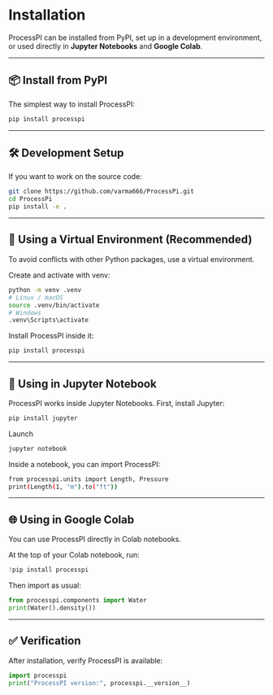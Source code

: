 # Installation

ProcessPI can be installed from PyPI, set up in a development environment, or used directly in **Jupyter Notebooks** and **Google Colab**.

---

## 📦 Install from PyPI

The simplest way to install ProcessPI:

```bash
pip install processpi
```
---

## 🛠 Development Setup

If you want to work on the source code:

```bash
git clone https://github.com/varma666/ProcessPi.git
cd ProcessPi
pip install -e .
```
---
## 🐍 Using a Virtual Environment (Recommended)

To avoid conflicts with other Python packages, use a virtual environment.

Create and activate with venv:

```bash
python -m venv .venv
# Linux / macOS
source .venv/bin/activate
# Windows 
.venv\Scripts\activate      
```
Install ProcessPI inside it:

```bash
pip install processpi
```
---
## 📓 Using in Jupyter Notebook

ProcessPI works inside Jupyter Notebooks.
First, install Jupyter:

```bash
pip install jupyter
```
Launch

```bash
jupyter notebook
```
Inside a notebook, you can import ProcessPI:

```bash
from processpi.units import Length, Pressure
print(Length(1, "m").to("ft"))
```
---

## 🌐 Using in Google Colab

You can use ProcessPI directly in Colab notebooks.

At the top of your Colab notebook, run:

```python
!pip install processpi
```

Then import as usual:
```python
from processpi.components import Water
print(Water().density())
```
---
## ✅ Verification

After installation, verify ProcessPI is available:
```python
import processpi
print("ProcessPI version:", processpi.__version__)
```
